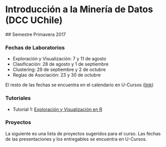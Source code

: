 # Introducción a la Minería de Datos (DCC UChile)

## Semestre Primavera 2017

### Fechas de Laboratorios
- Exploración y Visualización: 7 y 11 de agosto
- Clasificación: 28 de agosto y 1 de septiembre
- Clustering: 29 de septiembre y 2 de octubre
- Reglas de Asociación: 23 y 30 de octubre

El resto de las fechas se encuentra en el calendario en U-Cursos ([link](https://www.u-cursos.cl/ingenieria/2017/2/CC5206/1/enlaces/))

### Tutoriales
- Tutorial 1: [Exploración y Visualización en R](https://github.com/mquezada/uchile-cc5206/blob/master/tutoriales/tutorial1.Rmd)

### Proyectos

La siguiente es una lista de proyectos sugeridos para el curso. Las fechas de las presentaciones y los entregables se encuentra en U-Cursos.

